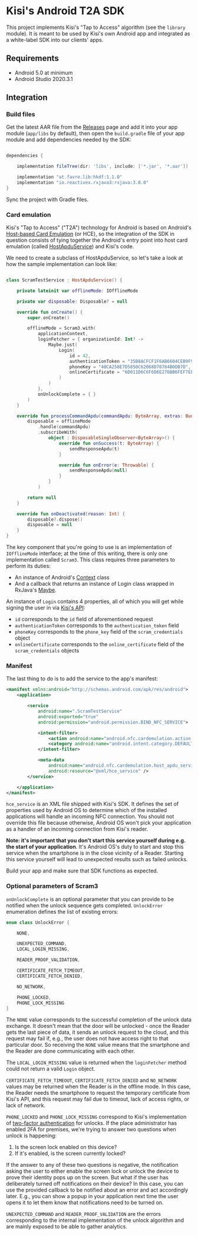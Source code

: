 # Kisi's Android T2A SDK

This project implements Kisi's "Tap to Access" algorithm (see the `library` module). It is meant to be used by Kisi's own Android app and integrated as a white-label SDK into our clients' apps.

## Requirements

- Android 5.0 at minimum
- Android Studio 2020.3.1

## Integration

### Build files

Get the latest AAR file from the [Releases](https://github.com/kisi-inc/kisi-android-st2u-sdk-public/releases) page and add it into your app module (`app/libs` by default), then open the `build.gradle` file of your app module and add dependencies needed by the SDK:

```gradle

dependencies {

    implementation fileTree(dir: 'libs', include: ['*.jar', '*.aar'])

    implementation "at.favre.lib:hkdf:1.1.0"
    implementation "io.reactivex.rxjava3:rxjava:3.0.0"
}
```

Sync the project with Gradle files.

### Card emulation

Kisi's "Tap to Access" ("T2A") technology for Android is based on Android's [Host-based Card Emulation](https://developer.android.com/guide/topics/connectivity/nfc/hce) (or HCE), so the integration of the SDK in question consists of tying together the Android's entry point into host card emulation (called [HostApduService](https://developer.android.com/reference/android/nfc/cardemulation/HostApduService)) and Kisi's code.

We need to create a subclass of HostApduService, so let's take a look at how the sample implementation can look like:

```kotlin

class ScramTestService : HostApduService() {

    private lateinit var offlineMode: IOfflineMode

    private var disposable: Disposable? = null

    override fun onCreate() {
        super.onCreate()

        offlineMode = Scram3.with(
            applicationContext,
            loginFetcher = { organizationId: Int? ->
                Maybe.just(
                    Login(
                        id = 42,
                        authenticationToken = "35B8ACFCF1F6AB6604CEB9F9157303A9",
                        phoneKey = "40CA258E7D5850C62068D70784B0DB7D",
                        onlineCertificate = "6D011D6C6F6D6E276BB6FEF7EFA5F87BBC3E7D9B945C786EAE5C086716F4B5EFF901D94A7DF90A98F1D9CEE6984F9588A8EF4CE59D8B20194A254BD7"
                    )
                )
            },
            onUnlockComplete = { }
        )
    }

    override fun processCommandApdu(commandApdu: ByteArray, extras: Bundle?): ByteArray? {
        disposable = offlineMode
            .handle(commandApdu)
            .subscribeWith(
                object : DisposableSingleObserver<ByteArray>() {
                    override fun onSuccess(t: ByteArray) {
                        sendResponseApdu(t)
                    }

                    override fun onError(e: Throwable) {
                        sendResponseApdu(null)
                    }
                }
            )

        return null
    }

    override fun onDeactivated(reason: Int) {
        disposable?.dispose()
        disposable = null
    }
}
```

The key component that you're going to use is an implementation of `IOfflineMode` interface; at the time of this writing, there is only one implementation called `Scram3`. This class requires three parameters to perform its duties:

* An instance of Android's [Context](https://developer.android.com/reference/android/content/Context) class
* And a callback that returns an instance of Login class wrapped in RxJava's [Maybe](http://reactivex.io/RxJava/3.x/javadoc/io/reactivex/rxjava3/core/Maybe.html).

An instance of `Login` contains 4 properties, all of which you will get while signing the user in via [Kisi's API](https://api.kisi.io/docs/#tag/Logins/paths/~1logins/post):

* `id` corresponds to the `id` field of aforementioned request
* `authenticationToken` corresponds to the `authentication_token` field
* `phoneKey` corresponds to the `phone_key` field of the `scram_credentials` object
* `onlineCertificate` corresponds to the `online_certificate` field of the `scram_credentials` objects

### Manifest

The last thing to do is to add the service to the app's manifest:

```xml
<manifest xmlns:android="http://schemas.android.com/apk/res/android">
    <application>

        <service
            android:name=".ScramTestService"
            android:exported="true"
            android:permission="android.permission.BIND_NFC_SERVICE">

            <intent-filter>
                <action android:name="android.nfc.cardemulation.action.HOST_APDU_SERVICE" />
                <category android:name="android.intent.category.DEFAULT" />
            </intent-filter>

            <meta-data
                android:name="android.nfc.cardemulation.host_apdu_service"
                android:resource="@xml/hce_service" />
        </service>

    </application>
</manifest>
```

`hce_service` is an XML file shipped with Kisi's SDK. It defines the set of properties used by Android OS to determine which of the installed applications will handle an incoming NFC connection. You should not override this file because otherwise, Android OS won't pick your application as a handler of an incoming connection from Kisi's reader.

**Note: it's important that you don't start this service yourself during e.g. the start of your application**. It's Android OS's duty to start and stop this service when the smartphone is in the close vicinity of a Reader. Starting this service yourself will lead to unexpected results such as failed unlocks.

Build your app and make sure that SDK functions as expected.

### Optional parameters of Scram3

`onUnlockComplete` is an optional parameter that you can provide to be notified when the unlock sequence gets completed. `UnlockError` enumeration defines the list of existing errors:

```kotlin
enum class UnlockError {

    NONE,

    UNEXPECTED_COMMAND,
    LOCAL_LOGIN_MISSING,

    READER_PROOF_VALIDATION,

    CERTIFICATE_FETCH_TIMEOUT,
    CERTIFICATE_FETCH_DENIED,

    NO_NETWORK,

    PHONE_LOCKED,
    PHONE_LOCK_MISSING
}
```

The `NONE` value corresponds to the successful completion of the unlock data exchange. It doesn't mean that the door will be unlocked - once the Reader gets the last piece of data, it sends an unlock request to the cloud, and this request may fail if, e.g., the user does not have access right to that particular door. So receiving the `NONE` value means that the smartphone and the Reader are done communicating with each other.

The `LOCAL_LOGIN_MISSING` value is returned when the `loginFetcher` method could not return a valid `Login` object.

`CERTIFICATE_FETCH_TIMEOUT`, `CERTIFICATE_FETCH_DENIED` and `NO_NETWORK` values may be returned when the Reader is in the offline mode. In this case, the Reader needs the smartphone to request the temporary certificate from Kisi's API, and this request may fail due to timeout, lack of access rights, or lack of network.

`PHONE_LOCKED` and `PHONE_LOCK_MISSING` correspond to Kisi's implementation of [two-factor authentication](https://www.getkisi.com/features/2fa) for unlocks. If the place administrator has enabled 2FA for premises, we're trying to answer two questions when unlock is happening:

1. Is the screen lock enabled on this device?
2. If it's enabled, is the screen currently locked?

If the answer to any of these two questions is negative, the notification asking the user to either enable the screen lock or unlock the device to prove their identity pops up on the screen. But what if the user has deliberately turned off notifications on their device? In this case, you can use the provided callback to be notified about an error and act accordingly later. E.g., you can show a popup in your application next time the user opens it to let them know that notifications need to be turned on.

`UNEXPECTED_COMMAND` and `READER_PROOF_VALIDATION` are the errors corresponding to the internal implementation of the unlock algorithm and are mainly exposed to be able to gather analytics.
